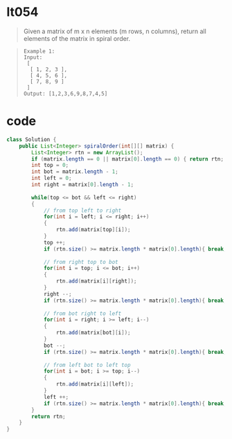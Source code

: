 # lt054
> Given a matrix of m x n elements (m rows, n columns), return all elements of the matrix in spiral order.

>     Example 1:
>     Input:
>      [
>       [ 1, 2, 3 ],
>       [ 4, 5, 6 ],
>       [ 7, 8, 9 ]
>      ]
>     Output: [1,2,3,6,9,8,7,4,5]

# code
```Java
class Solution {
    public List<Integer> spiralOrder(int[][] matrix) {
        List<Integer> rtn = new ArrayList();
        if (matrix.length == 0 || matrix[0].length == 0) { return rtn; }
        int top = 0;
        int bot = matrix.length - 1;
        int left = 0;
        int right = matrix[0].length - 1;
        
        while(top <= bot && left <= right) 
        {
            // from top left to right
            for(int i = left; i <= right; i++) 
            {
                rtn.add(matrix[top][i]);
            }
            top ++;
            if (rtn.size() >= matrix.length * matrix[0].length){ break; }
            
            // from right top to bot
            for(int i = top; i <= bot; i++) 
            {
                rtn.add(matrix[i][right]);
            }
            right --;
            if (rtn.size() >= matrix.length * matrix[0].length){ break; }
            
            // from bot right to left
            for(int i = right; i >= left; i--) 
            {
                rtn.add(matrix[bot][i]);
            }
            bot --;
            if (rtn.size() >= matrix.length * matrix[0].length){ break; }
            
            // from left bot to left top
            for(int i = bot; i >= top; i--) 
            {
                rtn.add(matrix[i][left]);
            }
            left ++;
            if (rtn.size() >= matrix.length * matrix[0].length){ break; }
        }
        return rtn;
    }
}
```